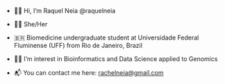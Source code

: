 - 🙋‍♀️ Hi, I’m Raquel Neia @raquelneia

- 🏳️‍🌈 She/Her

- 🇧🇷  Biomedicine undergraduate student at Universidade Federal Fluminense (UFF) from Rio de Janeiro, Brazil 

- 🧬🔬 I’m interest in Bioinformatics and Data Science applied to Genomics

- 📬 You can contact me here: rachelneia@gmail.com

<!---
raquelneia/raquelneia is a ✨ special ✨ repository because its `README.md` (this file) appears on your GitHub profile.
You can click the Preview link to take a look at your changes.
--->
